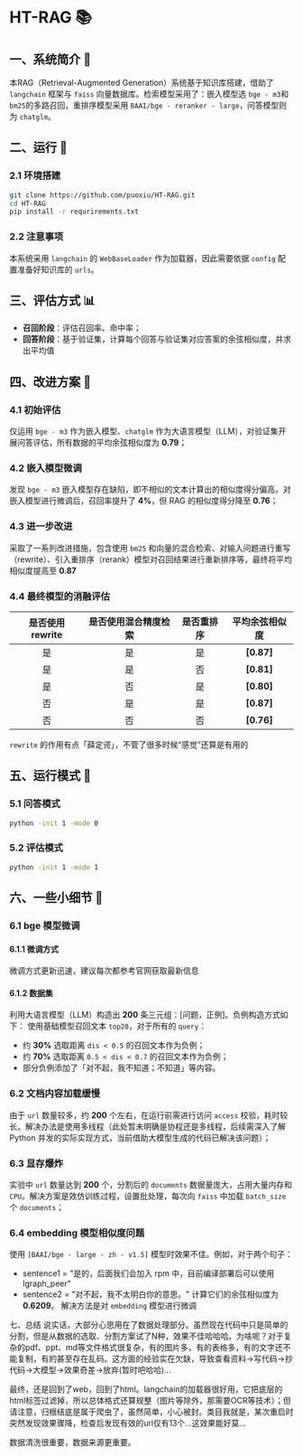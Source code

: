 # HT-RAG 📚

## 一、系统简介 🤖
本RAG（Retrieval-Augmented Generation）系统基于知识库搭建，借助了 `langchain` 框架与 `faiss` 向量数据库。检索模型采用了：嵌入模型选 `bge - m3`和`bm25`的多路召回，重排序模型采用 `BAAI/bge - reranker - large`，问答模型则为 `chatglm`。

## 二、运行 🚀

### 2.1 环境搭建
```sh
git clone https://github.com/puoxiu/HT-RAG.git
cd HT-RAG
pip install -r requrirements.txt
```

### 2.2 注意事项
本系统采用 `langchain` 的 `WebBaseLoader` 作为加载器，因此需要依据 `config` 配置准备好知识库的 `urls`。

## 三、评估方式 📊
- **召回阶段**：评估召回率、命中率；
- **回答阶段**：基于验证集，计算每个回答与验证集对应答案的余弦相似度，并求出平均值

## 四、改进方案 💪

### 4.1 初始评估
仅运用 `bge - m3` 作为嵌入模型、`chatglm` 作为大语言模型（LLM），对验证集开展问答评估，所有数据的平均余弦相似度为 **0.79**；

### 4.2 嵌入模型微调
发现 `bge - m3` 嵌入模型存在缺陷，即不相似的文本计算出的相似度得分偏高。对嵌入模型进行微调后，召回率提升了 **4%**，但 RAG 的相似度得分降至 **0.76**；

### 4.3 进一步改进
采取了一系列改进措施，包含使用 `bm25` 和向量的混合检索、对输入问题进行重写（rewrite）、引入重排序（rerank）模型对召回结果进行重新排序等，最终将平均相似度提高至 **0.87**

### 4.4 最终模型的消融评估
| 是否使用 rewrite | 是否使用混合精度检索 | 是否重排序 | 平均余弦相似度 |
| :---: | :---: | :---: | :---: |
| 是 | 是 | 是 | **[0.87]** |
| 是 | 是 | 否 | **[0.81]** |
| 是 | 否 | 是 | **[0.80]** |
| 否 | 是 | 是 | **[0.87]** |
| 否 | 否 | 否 | **[0.76]** |

`rewrite` 的作用有点「薛定谔」，不管了很多时候“感觉”还算是有用的

## 五、运行模式 🎯

### 5.1 问答模式
```sh
python -init 1 -mode 0
```

### 5.2 评估模式
```sh
python -init 1 -mode 1
```

## 六、一些小细节 🧐

### 6.1 bge 模型微调
#### 6.1.1 微调方式
微调方式更新迅速，建议每次都参考官网获取最新信息

#### 6.1.2 数据集
利用大语言模型（LLM）构造出 **200** 条三元组：[问题，正例]。负例构造方式如下：
使用基础模型召回文本 `top20`，对于所有的 `query`：
- 约 **30%** 选取距离 `dis < 0.5` 的召回文本作为负例；
- 约 **70%** 选取距离 `0.5 < dis < 0.7` 的召回文本作为负例；
- 部分负例添加了「对不起，我不知道；不知道」等内容。

### 6.2 文档内容加载缓慢
由于 `url` 数量较多，约 **200** 个左右，在运行前需进行访问 `access` 校验，耗时较长。解决办法是使用多线程（此处暂未明确是协程还是多线程，后续需深入了解 Python 并发的实际实现方式，当前借助大模型生成的代码已解决该问题）；

### 6.3 显存爆炸
实验中 `url` 数量达到 **200** 个，分割后的 `documents` 数据量庞大，占用大量内存和 `CPU`。解决方案是效仿训练过程，设置批处理，每次向 `faiss` 中加载 `batch_size` 个 `documents`；

### 6.4 embedding 模型相似度问题
使用 `[BAAI/bge - large - zh - v1.5]` 模型时效果不佳。例如，对于两个句子：
- sentence1 = "是的，后面我们会加入 rpm 中，目前编译部署后可以使用 lgraph_peer"
- sentence2 = "对不起，我不太明白你的意思。"
计算它们的余弦相似度为 **0.6209**。
解决方法是对 `embedding` 模型进行微调

七、总结
说实话，大部分心思用在了数据处理部分。虽然现在代码中只是简单的分割，但是从数据的选取、分割方案试了N种，效果不佳哈哈哈。为啥呢？对于复杂的pdf、ppt、md等文件格式很复杂，有的图片多，有的表格多，有的文字还不能复制，有的甚至存在乱码。这方面的经验实在欠缺，导致查看资料->写代码->抄代码->大模型->效果奇差->放弃(暂时吧哈哈)...

最终，还是回到了web，回到了html。langchain的加载器很好用，它把底层的html标签过滤掉，所以总体格式还算规整（图片等除外，那需要OCR等技术）；但请注意，归根结底是属于爬虫了，虽然简单，小心被封。类目我就是，某次重启时突然发现效果骤降，检查后发现有效的url仅有13个...这效果能好莫...

数据清洗很重要，数据来源更重要。



